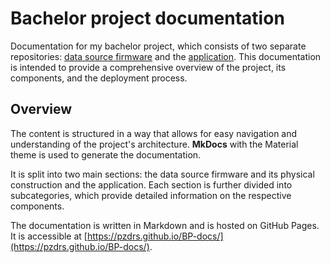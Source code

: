 # Bachelor project documentation

Documentation for my bachelor project, which consists of two separate repositories: [data source firmware](https://github.com/Pzdrs/BP-firmware) and the [application](https://github.com/Pzdrs/BP-app). This documentation is intended to provide a comprehensive overview of the project, its components, and the deployment process. 

## Overview

The content is structured in a way that allows for easy navigation and understanding of the project's architecture. __MkDocs__ with the Material theme is used to generate the documentation. 

It is split into two main sections: the data source firmware and its physical construction and the application. Each section is further divided into subcategories, which provide detailed information on the respective components. 

The documentation is written in Markdown and is hosted on GitHub Pages. It is accessible at [https://pzdrs.github.io/BP-docs/](https://pzdrs.github.io/BP-docs/).